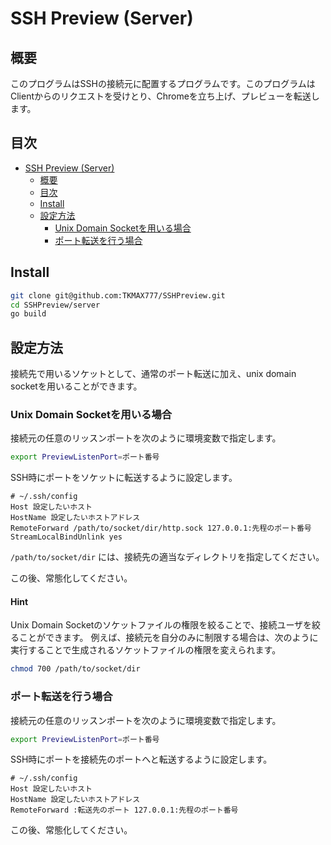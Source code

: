 # SSH Preview (Server)
## 概要
このプログラムはSSHの接続元に配置するプログラムです。このプログラムはClientからのリクエストを受けとり、Chromeを立ち上げ、プレビューを転送します。

## 目次
<!-- TOC -->

- [SSH Preview (Server)](#ssh-preview-server)
    - [概要](#概要)
    - [目次](#目次)
    - [Install](#install)
    - [設定方法](#設定方法)
        - [Unix Domain Socketを用いる場合](#unix-domain-socketを用いる場合)
        - [ポート転送を行う場合](#ポート転送を行う場合)

<!-- /TOC -->

## Install

```sh
git clone git@github.com:TKMAX777/SSHPreview.git
cd SSHPreview/server
go build
```


## 設定方法 
接続先で用いるソケットとして、通常のポート転送に加え、unix domain socketを用いることができます。

### Unix Domain Socketを用いる場合
接続元の任意のリッスンポートを次のように環境変数で指定します。

```sh
export PreviewListenPort=ポート番号
```

SSH時にポートをソケットに転送するように設定します。

```config
# ~/.ssh/config
Host 設定したいホスト
HostName 設定したいホストアドレス
RemoteForward /path/to/socket/dir/http.sock 127.0.0.1:先程のポート番号
StreamLocalBindUnlink yes
```

`/path/to/socket/dir` には、接続先の適当なディレクトリを指定してください。

この後、常態化してください。

#### Hint
Unix Domain Socketのソケットファイルの権限を絞ることで、接続ユーザを絞ることができます。
例えば、接続元を自分のみに制限する場合は、次のように実行することで生成されるソケットファイルの権限を変えられます。

```sh
chmod 700 /path/to/socket/dir
```

### ポート転送を行う場合
接続元の任意のリッスンポートを次のように環境変数で指定します。

```sh
export PreviewListenPort=ポート番号
```

SSH時にポートを接続先のポートへと転送するように設定します。

```config
# ~/.ssh/config
Host 設定したいホスト
HostName 設定したいホストアドレス
RemoteForward :転送先のポート 127.0.0.1:先程のポート番号
```

この後、常態化してください。



